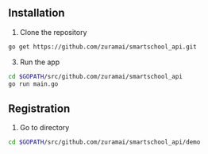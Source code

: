 ## Installation

1. Clone the repository
```bash
go get https://github.com/zuramai/smartschool_api.git
```

3. Run the app
```bash
cd $GOPATH/src/github.com/zuramai/smartschool_api
go run main.go
````

## Registration
1. Go to directory
```bash
cd $GOPATH/src/github.com/zuramai/smartschool_api/demo

```
